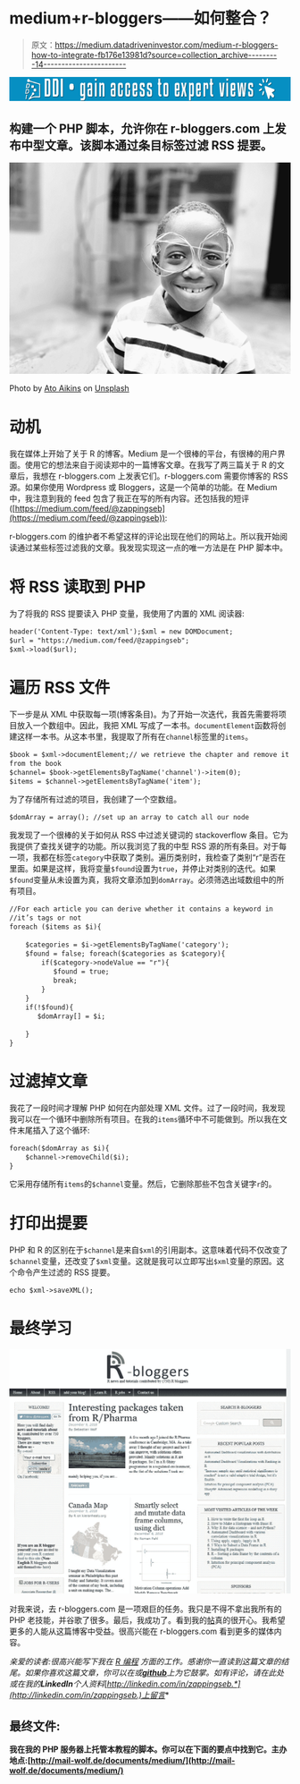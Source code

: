 # medium+r-bloggers——如何整合？

> 原文：<https://medium.datadriveninvestor.com/medium-r-bloggers-how-to-integrate-fb176e13981d?source=collection_archive---------14----------------------->

[![](img/c9eb9d3a35d16e5d4795d3576f855f08.png)](http://www.track.datadriveninvestor.com/1B9E)

## 构建一个 PHP 脚本，允许你在 r-bloggers.com 上发布中型文章。该脚本通过条目标签过滤 RSS 提要。

![](img/ee33444888c7ff8699769d396542f202.png)

Photo by [Ato Aikins](https://unsplash.com/@al_atoaikins?utm_source=medium&utm_medium=referral) on [Unsplash](https://unsplash.com?utm_source=medium&utm_medium=referral)

# 动机

我在媒体上开始了关于 R 的博客。Medium 是一个很棒的平台，有很棒的用户界面。使用它的想法来自于阅读郑中的一篇博客文章。在我写了两三篇关于 R 的文章后，我想在 r-bloggers.com 上发表它们。r-bloggers.com 需要你博客的 RSS 源。如果你使用 Wordpress 或 Bloggers，这是一个简单的功能。在 Medium 中，我注意到我的 feed 包含了我正在写的所有内容。还包括我的短评([https://medium.com/feed/@zappingseb](https://medium.com/feed/@zappingseb)):

r-bloggers.com 的维护者不希望这样的评论出现在他们的网站上。所以我开始阅读通过某些标签过滤我的文章。我发现实现这一点的唯一方法是在 PHP 脚本中。

# 将 RSS 读取到 PHP

为了将我的 RSS 提要读入 PHP 变量，我使用了内置的 XML 阅读器:

```
header('Content-Type: text/xml');$xml = new DOMDocument;
$url = "https://medium.com/feed/@zappingseb";
$xml->load($url);
```

# 遍历 RSS 文件

下一步是从 XML 中获取每一项(博客条目)。为了开始一次迭代，我首先需要将项目放入一个数组中。因此，我把 XML 写成了一本书。`documentElement`函数将创建这样一本书。从这本书里，我提取了所有在`channel`标签里的`items`。

```
$book = $xml->documentElement;// we retrieve the chapter and remove it from the book
$channel= $book->getElementsByTagName('channel')->item(0);
$items = $channel->getElementsByTagName('item');
```

为了存储所有过滤的项目，我创建了一个空数组。

```
$domArray = array(); //set up an array to catch all our node
```

我发现了一个很棒的关于如何从 RSS 中过滤关键词的 stackoverflow 条目。它为我提供了查找关键字的功能。所以我浏览了我的中型 RSS 源的所有条目。对于每一项，我都在标签`category`中获取了类别。遍历类别时，我检查了类别“r”是否在里面。如果是这样，我将变量`$found`设置为`true`，并停止对类别的迭代。如果`$found`变量从未设置为真，我将文章添加到`domArray`。必须筛选出域数组中的所有项目。

```
//For each article you can derive whether it contains a keyword in 
//it’s tags or not
foreach ($items as $i){

    $categories = $i->getElementsByTagName('category');
    $found = false; foreach($categories as $category){
        if($category->nodeValue == "r"){
           $found = true;
           break;
        }
    }
    if(!$found){
       $domArray[] = $i;

    }
}
```

# 过滤掉文章

我花了一段时间才理解 PHP 如何在内部处理 XML 文件。过了一段时间，我发现我可以在一个循环中删除所有项目。在我的`items`循环中不可能做到。所以我在文件末尾插入了这个循环:

```
foreach($domArray as $i){ 
    $channel->removeChild($i);
}
```

它采用存储所有`items`的`$channel`变量。然后，它删除那些不包含关键字`r`的。

# 打印出提要

PHP 和 R 的区别在于`$channel`是来自`$xml`的引用副本。这意味着代码不仅改变了`$channel`变量，还改变了`$xml`变量。这就是我可以立即写出`$xml`变量的原因。这个命令产生过滤的 RSS 提要。

```
echo $xml->saveXML();
```

# 最终学习

![](img/b303b694108c0c671f81c47533d9abea.png)

对我来说，去 r-bloggers.com 是一项艰巨的任务。我只是不得不拿出我所有的 PHP 老技能，并谷歌了很多。最后，我成功了。看到我的[帖](https://medium.com/p/e89639788180?source=your_stories_page---------------------------)真的很开心。我希望更多的人能从这篇博客中受益。很高兴能在 r-bloggers.com 看到更多的媒体内容。

*亲爱的读者:很高兴能写下我在* [*R 编程*](http://medium.com/@zappingseb) *方面的工作。感谢你一直读到这篇文章的结尾。如果你喜欢这篇文章，你可以在*[](https://medium.com/p/fb176e13981d)**或*[***github***](https://gist.github.com/zappingseb/e02bed95a46839756df14ac167c8b469)*上为它鼓掌。如有评论，请在此处***或在我的****LinkedIn****个人资料*[*http://linkedin.com/in/zappingseb.*](http://linkedin.com/in/zappingseb.)上留言**

## **最终文件:**

**我在我的 PHP 服务器上托管本教程的脚本。你可以在下面的要点中找到它。主办地点:[http://mail-wolf.de/documents/medium/](http://mail-wolf.de/documents/medium/)**